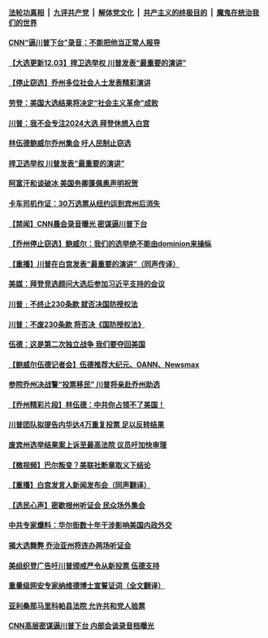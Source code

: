 

####  [法轮功真相](../../../../basic/blob/master/README.md?t=12030931) &nbsp;|&nbsp; [九评共产党](../../../../9ping.md/blob/master/README.md?t=12030931) &nbsp;|&nbsp; [解体党文化](../../../../jtdwh.md/blob/master/README.md?t=12030931)  &nbsp;|&nbsp; [共产主义的终极目的](../../../../gczydzjmd.md/blob/master/README.md?t=12030931) &nbsp;|&nbsp; [魔鬼在统治我们的世界](../../../../mgztzwmdsj.md/blob/master/README.md?t=12030931) 

#### [CNN“逼川普下台”录音：不能把他当正常人报导](../pages/prog203/a103000872.md?t=12030931) 

#### [【大选更新12.03】捍卫选举权 川普发表“最重要的演讲”](../pages/prog203/a103000839.md?t=12030931) 

#### [【停止窃选】乔州多位社会人士发表精彩演讲](../pages/prog203/a103000702.md?t=12030931) 

#### [劳登：美国大选结果将决定“社会主义革命”成败](../pages/prog203/a103000754.md?t=12030931) 

#### [川普：我不会专注2024大选 拜登休想入白宫](../pages/prog203/a103000580.md?t=12030931) 

#### [林伍德鲍威尔乔州集会 吁人民制止窃选](../pages/prog203/a103000815.md?t=12030931) 

#### [捍卫选举权 川普发表“最重要的演讲”](../pages/prog203/a103000802.md?t=12030931) 

#### [阿富汗和谈破冰 美国务卿蓬佩奥声明祝贺](../pages/prog203/a103000804.md?t=12030931) 

#### [卡车司机作证：30万选票从纽约运到宾州后消失](../pages/prog203/a103000714.md?t=12030931) 

#### [【禁闻】CNN晨会录音曝光 密谋逼川普下台](../pages/prog203/a103000759.md?t=12030931) 

#### [【乔州停止窃选】鲍威尔：我们的选举绝不能由dominion来操纵](../pages/prog203/a103000696.md?t=12030931) 

#### [【重播】川普在白宫发表“最重要的演讲”（同声传译）](../pages/prog203/a103000751.md?t=12030931) 

#### [美媒：拜登竞选顾问大选后参加习近平支持的会议](../pages/prog203/a103000692.md?t=12030931) 

#### [川普﹕不终止230条款  就否决国防授权法](../pages/prog203/a103000721.md?t=12030931) 

#### [川普：不废230条款 将否决《国防授权法》](../pages/prog203/a103000677.md?t=12030931) 

#### [伍德：这是第二次独立战争 我们要夺回美国](../pages/prog203/a103000688.md?t=12030931) 

#### [【鲍威尔伍德记者会】伍德推荐大纪元、OANN、Newsmax](../pages/prog203/a103000673.md?t=12030931) 

#### [参院乔州决战警“投票移民” 川普将亲赴乔州助选](../pages/prog203/a103000660.md?t=12030931) 

#### [【乔州精彩片段】林伍德：中共你占领不了美国！](../pages/prog203/a103000691.md?t=12030931) 

#### [川普团队拟提告内华达4万重复投票 足以反转结果](../pages/prog203/a103000667.md?t=12030931) 

#### [废宾州选举结果案上诉至最高法院 议员吁加快审理](../pages/prog203/a103000482.md?t=12030931) 

#### [【微视频】巴尔叛变？美联社断章取义下结论](../pages/prog203/a103000633.md?t=12030931) 

#### [【重播】白宫发言人新闻发布会（同声翻译）](../pages/prog203/a103000617.md?t=12030931) 

#### [【选民心声】密歇根州听证会 民众场外集会](../pages/prog203/a103000595.md?t=12030931) 

#### [中共专家爆料：华尔街数十年干涉影响美国内政外交](../pages/prog203/a103000589.md?t=12030931) 

#### [揭大选舞弊 乔治亚州将连办两场听证会](../pages/prog203/a103000577.md?t=12030931) 

#### [美组织登广告吁川普颁戒严令从新投票 伍德支持](../pages/prog203/a103000509.md?t=12030931) 

#### [重量级网安专家纳维德博士宣誓证词（全文翻译）](../pages/prog203/a103000503.md?t=12030931) 

#### [亚利桑那马里科帕县法院 允许共和党人验票](../pages/prog203/a103000574.md?t=12030931) 

#### [CNN高层密谋逼川普下台 内部会谈录音档曝光](../pages/prog203/a103000558.md?t=12030931) 

